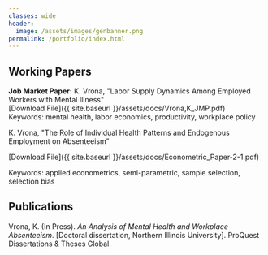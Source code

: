 ```yaml
---
classes: wide
header:
  image: /assets/images/genbanner.png
permalink: /portfolio/index.html
---
```



  
<h2 id="working-papers">Working Papers</h2> 
  
**Job Market Paper:**  K. Vrona, "Labor Supply Dynamics Among Employed Workers with Mental Illness"\
[Download File]({{ site.baseurl }}/assets/docs/Vrona,K_JMP.pdf)\
Keywords: mental health, labor economics, productivity, workplace policy




K. Vrona, "The Role of Individual Health Patterns and Endogenous Employment on Absenteeism"

[Download File]({{ site.baseurl }}/assets/docs/Econometric_Paper-2-1.pdf)

Keywords: applied econometrics, semi-parametric, sample selection, selection bias



<h2 id="publications">Publications</h2>

Vrona, K. (In Press). *An Analysis of Mental Health and Workplace Absenteeism*. [Doctoral dissertation, Northern Illinois University]. ProQuest Dissertations & Theses Global.
